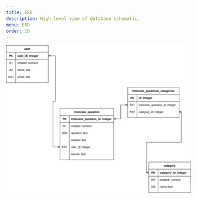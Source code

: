 ```yaml
---
title: ERD
description: High-level view of database schematic.
menu: ERD
order: 10
---
```


[![ERD diagram](images/InterviewQuestions.svg)](pdf/InterviewQuestions.pdf)